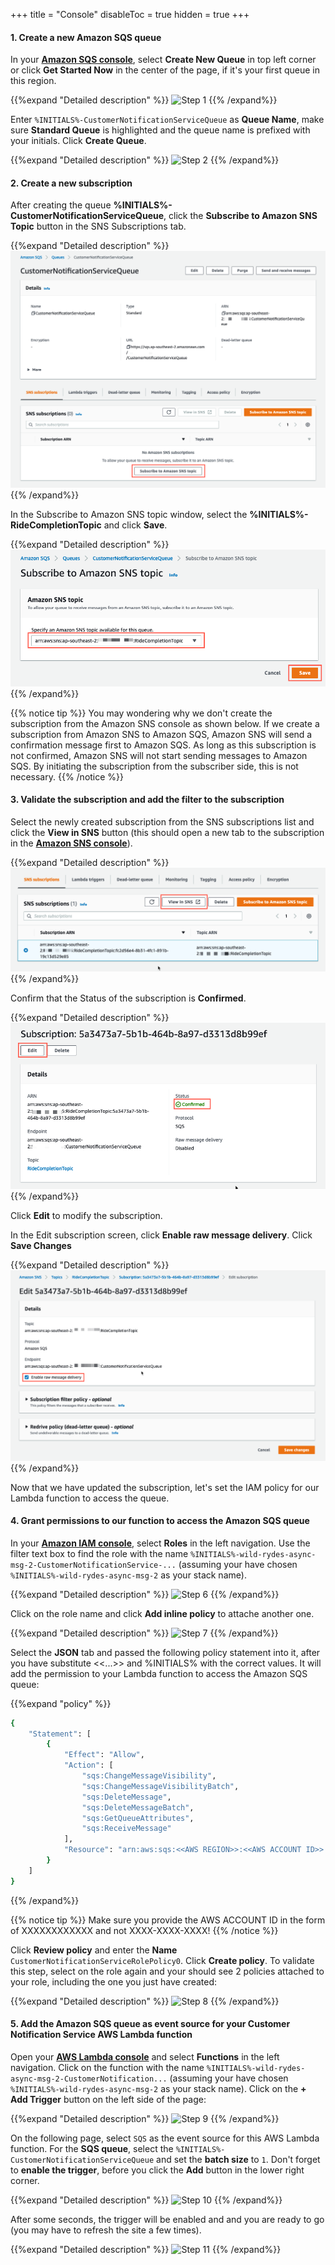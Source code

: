 +++
title = "Console"
disableToc = true
hidden = true
+++

#### 1. Create a new Amazon SQS queue

In your **[Amazon SQS console](https://console.aws.amazon.com/sqs/home?)**, select **Create New Queue** in top left corner or click **Get Started Now** in the center of the page, if it's your first queue in this region.

{{%expand "Detailed description" %}}
![Step 1](step-1-console.png)
{{% /expand%}}

Enter `%INITIALS%-CustomerNotificationServiceQueue` as **Queue Name**, make sure **Standard Queue** is highlighted and the queue name is prefixed with your initials. Click **Create Queue**.

{{%expand "Detailed description" %}}
![Step 2](step-2-console.png)
{{% /expand%}}

#### 2. Create a new subscription

After creating the queue **%INITIALS%-CustomerNotificationServiceQueue**, click the **Subscribe to Amazon SNS Topic** button in the SNS Subscriptions tab.

{{%expand "Detailed description" %}}
![Step 3](step-3-console.png)
{{% /expand%}}

In the Subscribe to Amazon SNS topic window, select the **%INITIALS%-RideCompletionTopic** and click **Save**.

{{%expand "Detailed description" %}}
![Step 4](step-4-console.png)
{{% /expand%}}

{{% notice tip %}}
You may wondering why we don't create the subscription from the Amazon SNS console as shown below. If we create a subscription from Amazon SNS to Amazon SQS, Amazon SNS will send a confirmation message first to Amazon SQS. As long as this subscription is not confirmed, Amazon SNS will not start sending messages to Amazon SQS.
By initiating the subscription from the subscriber side, this is not necessary.
{{% /notice %}}

#### 3. Validate the subscription and add the filter to the subscription

Select the newly created subscription from the SNS subscriptions list and click the **View in SNS** button (this should open a new tab to the subscription in the **[Amazon SNS console](https://console.aws.amazon.com/sns/v3/home?#/topics)**).

{{%expand "Detailed description" %}}
![Step 4](step-5-console.png)
{{% /expand%}}

Confirm that the Status of the subscription is **Confirmed**.

{{%expand "Detailed description" %}}
![Step 4](step-5-1-console.png)
{{% /expand%}}

Click **Edit** to modify the subscription.

In the Edit subscription screen, click **Enable raw message delivery**. Click **Save Changes**

{{%expand "Detailed description" %}}
![Step 6](step-5-2-console.png)
{{% /expand%}}

Now that we have updated the subscription, let's set the IAM policy for our Lambda function to access the queue.

#### 4. Grant permissions to our function to access the Amazon SQS queue

In your **[Amazon IAM console](https://console.aws.amazon.com/iam)**, select **Roles** in the left navigation. Use the filter text box to find the role with the name `%INITIALS%-wild-rydes-async-msg-2-CustomerNotificationService-...` (assuming your have chosen `%INITIALS%-wild-rydes-async-msg-2` as your stack name).  

{{%expand "Detailed description" %}}
![Step 6](step-6-console.png)
{{% /expand%}}

Click on the role name and click **Add inline policy** to attache another one.

{{%expand "Detailed description" %}}
![Step 7](step-7-console.png)
{{% /expand%}}

Select the **JSON** tab and passed the following policy statement into it, after you have substitute <<...>> and %INITIALS% with the correct values. It will add the permission to your Lambda function to access the Amazon SQS queue:

{{%expand "policy" %}}
```bash
{
    "Statement": [
        {
            "Effect": "Allow",
            "Action": [
                "sqs:ChangeMessageVisibility",
                "sqs:ChangeMessageVisibilityBatch",
                "sqs:DeleteMessage",
                "sqs:DeleteMessageBatch",
                "sqs:GetQueueAttributes",
                "sqs:ReceiveMessage"
            ],
            "Resource": "arn:aws:sqs:<<AWS REGION>>:<<AWS ACCOUNT ID>>:%INITIALS%-CustomerNotificationServiceQueue"
        }
    ]
}
```
{{% /expand%}}

{{% notice tip %}}
Make sure you provide the AWS ACCOUNT ID in the form of XXXXXXXXXXXX and not XXXX-XXXX-XXXX!
{{% /notice %}}

Click **Review policy** and enter the **Name** `CustomerNotificationServiceRolePolicy0`. Click **Create policy**. To validate this step, select on the role again and your should see 2 policies attached to your role, including the one you just have created:  

{{%expand "Detailed description" %}}
![Step 8](step-8-console.png)
{{% /expand%}}


#### 5. Add the Amazon SQS queue as event source for your Customer Notification Service AWS Lambda function

Open your **[AWS Lambda console](https://console.aws.amazon.com/lambda/home?#/functions)** and select **Functions** in the left navigation. Click on the function with the name `%INITIALS%-wild-rydes-async-msg-2-CustomerNotification...` (assuming your have chosen `%INITIALS%-wild-rydes-async-msg-2` as your stack name). Click on the **+ Add Trigger** button on the left side of the page:

{{%expand "Detailed description" %}}
![Step 9](step-9-console.png)
{{% /expand%}}

On the following page, select `SQS` as the event source for this AWS Lambda function. For the **SQS queue**, select the `%INITIALS%-CustomerNotificationServiceQueue` and set the **batch size** to `1`. Don't forget to **enable the trigger**, before you click the **Add** button in the lower right corner.

{{%expand "Detailed description" %}}
![Step 10](step-10-console.png)
{{% /expand%}}

After some seconds, the trigger will be enabled and and you are ready to go (you may have to refresh the site a few times).

{{%expand "Detailed description" %}}
![Step 11](step-11-console.png)
{{% /expand%}}
